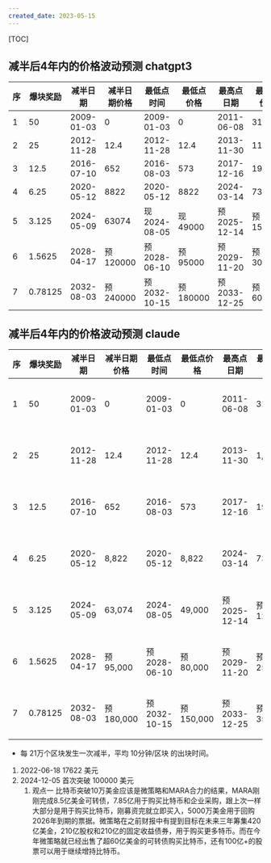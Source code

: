 ```yaml
---
created_date: 2023-05-15
---
```


[TOC]

## 减半后4年内的价格波动预测 chatgpt3

| 序 | 爆块奖励 | 减半日期 | 减半日期价格 | 最低点时间 | 最低点价格 | 最高点日期 | 最高点价格 | | |
| ---- | -------- | ---------- | ------------ | ------------- | ---------- | ------------- | ---------- | ---- | ---- |
| 1 | 50 | 2009-01-03 | 0 | 2009-01-03 | 0 | 2011-06-08 | 31.9 | | |
| 2 | 25 | 2012-11-28 | 12.4 | 2012-11-28 | 12.4 | 2013-11-30 | 1156 | | |
| 3 | 12.5 | 2016-07-10 | 652 | 2016-08-03 | 573 | 2017-12-16 | 19789 | | |
| 4 | 6.25 | 2020-05-12 | 8822 | 2020-05-12 | 8822 | 2024-03-14 | 73777 | | |
| 5 | 3.125 | 2024-05-09 | 63074 | 现 2024-08-05 | 现 49000 | 预 2025-12-14 | 预 150000 | | |
| 6 | 1.5625 | 2028-04-17 | 预 120000 | 预 2028-06-10 | 预 95000 | 预 2029-11-20 | 预 300000 | | |
| 7 | 0.78125 | 2032-08-03 | 预 240000 | 预 2032-10-15 | 预 180000 | 预 2033-12-25 | 预 600000 | | |

## 减半后4年内的价格波动预测 claude

| 序 | 爆块奖励 | 减半日期 | 减半日期价格 | 最低点时间 | 最低点价格 | 最高点日期 | 最高点价格 | 备注 |
| ---- | -------- | ---------- | ------------ | ------------- | ---------- | ------------- | ---------- | -------- |
| 1 | 50 | 2009-01-03 | 0 | 2009-01-03 | 0 | 2011-06-08 | 31.9 | 初始阶段 |
| 2 | 25 | 2012-11-28 | 12.4 | 2012-11-28 | 12.4 | 2013-11-30 | 1,156 | 早期增长 |
| 3 | 12.5 | 2016-07-10 | 652 | 2016-08-03 | 573 | 2017-12-16 | 19,789 | 显著增长 |
| 4 | 6.25 | 2020-05-12 | 8,822 | 2020-05-12 | 8,822 | 2024-03-14 | 73,777 | 机构进入 |
| 5 | 3.125 | 2024-05-09 | 63,074 | 2024-08-05 | 49,000 | 预 2025-12-14 | 预 120,000 | 当前周期 |
| 6 | 1.5625 | 2028-04-17 | 预 95,000 | 预 2028-06-10 | 预 80,000 | 预 2029-11-20 | 预 250,000 | 未来预测 |
| 7 | 0.78125 | 2032-08-03 | 预 180,000 | 预 2032-10-15 | 预 150,000 | 预 2033-12-25 | 预 350,000 | 长期展望 |

- 每 21万个区块发生一次减半，平均 10分钟/区块 的出块时间。

1. 2022-06-18 17622 美元
2. 2024-12-05 首次突破 100000 美元
   1. 观点一 比特币突破10万美金应该是微策略和MARA合力的结果，MARA刚刚完成8.5亿美金可转债，7.85亿用于购买比特币和企业采购，跟上次一样大部分是用于购买比特币，刚募资完就立即买入，5000万美金用于回购2026年到期的票据。微策略在之前财报中有提到目标在未来三年筹集420亿美金，210亿股权和210亿的固定收益债券，用于购买更多特币。而在今年微策略就已经出售了超60亿美金的可转债购买比特币，还有100亿+的股票可以用于继续增持比特币。
